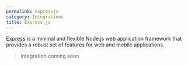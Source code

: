```yaml
---
permalink: expressjs
category: Integrations
title: Express.js
---
```


[Express](http://expressjs.com/) is a minimal and flexible Node.js web application framework that provides a robust set of features for web and mobile applications.

> Integration coming soon
